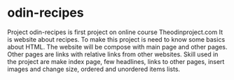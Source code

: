 # odin-recipes
Project odin-recipes is first project on online course Theodinproject.com
It is website about recipes. To make this project is need to know some basics
about HTML. The website will be compose with main page and other pages. Other pages
are links with relative links from other websites. Skill used in the project are
make index page, few headlines, links to other pages, insert images and change size,
ordered and unordered items lists. 